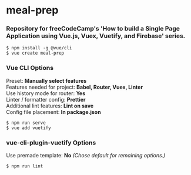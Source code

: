# meal-prep
### Repository for freeCodeCamp's 'How to build a Single Page Application using Vue.js, Vuex, Vuetify, and Firebase' series.

```
$ npm install -g @vue/cli
$ vue create meal-prep
```

### Vue CLI Options ###
Preset: __Manually select features__  
Features needed for project: __Babel, Router, Vuex, Linter__  
Use history mode for router: __Yes__  
Linter / formatter config: __Prettier__  
Additional lint features: __Lint on save__  
Config file placement: __In package.json__  

```
$ npm run serve
$ vue add vuetify
```

### vue-cli-plugin-vuetify Options ###
Use premade template: __No__
_(Chose default for remaining options.)_

```
$ npm run lint
```
